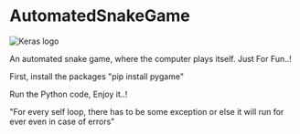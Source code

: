 # AutomatedSnakeGame

![Keras logo](https://s3.amazonaws.com/keras.io/img/keras-logo-2018-large-1200.png)

An automated snake game, where the computer plays itself. Just For Fun..!

First, install the packages "pip install pygame"

Run the Python code, Enjoy it..!

"For every self loop, there has to be some exception or else it will run for ever even in case of errors"